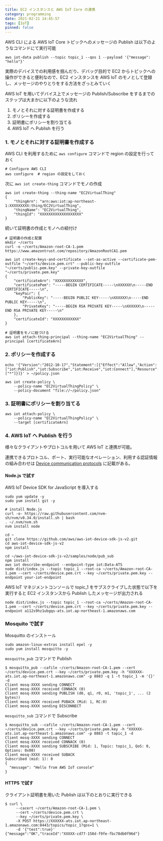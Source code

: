```yaml
---
title: EC2 インスタンスと AWS IoT Core の連携
category: programming
date: 2021-02-21 14:45:57
tags: [IoT]
pinned: false
---
```


AWS CLI による AWS IoT Core トピックへのメッセージの Publish は以下のようなコマンドにて実行可能

```
aws iot-data publish --topic topic_1 --qos 1 --payload '{"message": "hello"}'
```

実際のデバイスでの利用感を掴んだり、デバッグ目的で EC2 からトピックへの操作ができると便利なので、EC2 インスタンスを AWS IoT のモノとして登録し、メッセージのやりとりをする方法をざっとみていく

AWS IoT を用いてデバイス上でメッセージの Publish/Subscribe をするまでのステップは大まかに以下のような流れ

1. モノとそれに対する証明書を作成する
2. ポリシーを作成する
3. 証明書にポリシーを割り当てる
4. AWS IoT へ Publish を行う

### 1. モノとそれに対する証明書を作成する

AWS CLI を利用するために `aws configure` コマンドで region の設定を行っておく

```
# Configure AWS CLI
aws configure  # region の設定をしておく
```

次に `aws iot create-thing` コマンドでモノの作成

```
aws iot create-thing --thing-name "EC2VirtualThing"
{
    "thingArn": "arn:aws:iot:ap-northeast-1:XXXXXXXXX:thing/EC2VirtualThing",
    "thingName": "EC2VirtualThing",
    "thingId": "XXXXXXXXXXXXXXXXXXX"
}
```

続いて証明書の作成とモノへの紐付け

```
# 証明書の作成と配置
mkdir ~/certs
curl -o ~/certs/Amazon-root-CA-1.pem https://www.amazontrust.com/repository/AmazonRootCA1.pem

aws iot create-keys-and-certificate --set-as-active --certificate-pem-outfile "~/certs/device.pem.crt" --public-key-outfile "~/certs/public.pem.key" --private-key-outfile "~/certs/private.pem.key"
{
    "certificateArn": "XXXXXXXXXXXXX",
    "certificatePem": "-----BEGIN CERTIFICATE-----\nXXXXXX\n-----END CERTIFICATE-----\n",
    "keyPair": {
        "PublicKey": "-----BEGIN PUBLIC KEY-----\nXXXXXX\n-----END PUBLIC KEY-----\n",
        "PrivateKey": "-----BEGIN RSA PRIVATE KEY-----\nXXXXXX\n-----END RSA PRIVATE KEY-----\n"
    },
    "certificateId": "XXXXXXXXXXXX"
}

# 証明書をモノに紐づける
aws iot attach-thing-principal --thing-name "EC2VirtualThing" --principal [certificateArn]
```

### 2. ポリシーを作成する

```
echo '{"Version":"2012-10-17","Statement":[{"Effect":"Allow","Action":["iot:Publish","iot:Subscribe","iot:Receive","iot:Connect"],"Resource":["*"]}]}' > ~/policy.json

aws iot create-policy \
    --policy-name "EC2VirtualThingPolicy" \
    --policy-document "file://~/policy.json"
```

### 3. 証明書にポリシーを割り当てる

```
aws iot attach-policy \
    --policy-name "EC2VirtualThingPolicy" \
    --target [certificateArn]
```

### 4. AWS IoT へ Publish を行う

様々なクライアントやプロトコルを用いて AWS IoT と連携が可能。

連携できるプロトコル、ポート、実行可能なオペレーション、利用する認証情報の組み合わせは [Device communication protocols](https://docs.aws.amazon.com/iot/latest/developerguide/protocols.html#protocol-selection) に記載がある。

#### Node.js で試す

AWS IoT Device SDK for JavaScript を導入する

```
sudo yum update -y
sudo yum install git -y

# install Node.js
curl -o- https://raw.githubusercontent.com/nvm-sh/nvm/v0.34.0/install.sh | bash
. ~/.nvm/nvm.sh
nvm install node

cd ~
git clone https://github.com/aws/aws-iot-device-sdk-js-v2.git
cd aws-iot-device-sdk-js-v2
npm install

cd ~/aws-iot-device-sdk-js-v2/samples/node/pub_sub
npm install
aws iot describe-endpoint --endpoint-type iot:Data-ATS
node dist/index.js --topic topic_1 --root-ca ~/certs/Amazon-root-CA-1.pem --cert ~/certs/device.pem.crt --key ~/certs/private.pem.key --endpoint your-iot-endpoint
```

AWS IoT マネジメントコンソールで topic_1 をサブスクライブした状態で以下を実行すると EC2 インスタンスから Publish したメッセージが出力される

```
node dist/index.js --topic topic_1 --root-ca ~/certs/Amazon-root-CA-1.pem --cert ~/certs/device.pem.crt --key ~/certs/private.pem.key --endpoint a112s9hz1ubgqs-ats.iot.ap-northeast-1.amazonaws.com
```

### Mosquito で試す

Mosquitto のインストール

```
sudo amazon-linux-extras install epel -y
sudo yum install mosquitto -y
```

`mosquitto_pub` コマンドで Publish

```
$ mosquitto_pub --cafile ~/certs/Amazon-root-CA-1.pem --cert ~/certs/device.pem.crt --key ~/certs/private.pem.key -h "XXXXXX-ats.iot.ap-northeast-1.amazonaws.com" -p 8883 -q 1 -t topic_1 -m '{}' -d
Client mosq-XXXX sending CONNECT
Client mosq-XXXX received CONNACK (0)
Client mosq-XXXX sending PUBLISH (d0, q1, r0, m1, 'topic_1', ... (2 bytes))
Client mosq-XXXX received PUBACK (Mid: 1, RC:0)
Client mosq-XXXX sending DISCONNECT
```

`mosquitto_sub` コマンドで Subscribe

```
$ mosquitto_sub --cafile ~/certs/Amazon-root-CA-1.pem --cert ~/certs/device.pem.crt --key ~/certs/private.pem.key -h "XXXXXX-ats.iot.ap-northeast-1.amazonaws.com" -p 8883 -t topic_1 -d
Client mosq-XXXX sending CONNECT
Client mosq-XXXX received CONNACK (0)
Client mosq-XXXX sending SUBSCRIBE (Mid: 1, Topic: topic_1, QoS: 0, Options: 0x00)
Client mosq-XXXX received SUBACK
Subscribed (mid: 1): 0
{
  "message": "Hello from AWS IoT console"
}
```

#### HTTPS で試す

クライアント証明書を用いた Publish は以下のとおりに実行できる

```
$ curl \
     --cacert ~/certs/Amazon-root-CA-1.pem \
     --cert ~/certs/device.pem.crt \
     --key ~/certs/private.pem.key \
     -X POST https://XXXXXX-ats.iot.ap-northeast-1.amazonaws.com:8443/topics/topic_1?qos=1 \
     -d '{"test":true}'
{"message":"OK","traceId":"XXXXX-cd77-158d-f9fe-fbc78db0f96d"}
```
